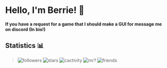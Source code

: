 # Hello, I'm Berrie! 👋

**If you have a request for a game that I should make a GUI for message me on discord (In bio!)**

## Statistics 📊

> ![followers](https://img.shields.io/github/followers/CheriBerrie?color=red&label=Followers&logo=github&style=for-the-badge) ![stars](https://img.shields.io/github/stars/CheriBerrie?color=red&logo=github&style=for-the-badge) ![cactivity](https://img.shields.io/github/commit-activity/m/CheriBerrie/Berries-Scripts?color=green&logo=github&style=for-the-badge) ![mr?](https://img.shields.io/badge/Moderated%20Repositories-Yes!-brightgreen?logo=github&style=for-the-badge) ![friends](https://img.shields.io/badge/Friends-8-green?style=for-the-badge&logo=discord&logoColor=white)
